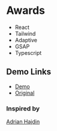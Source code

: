 # Awards

- React
- Tailwind
- Adaptive
- GSAP
- Typescript

## Demo Links
- [Demo](https://AndriiZakharenko.github.io/awards/)
- [Original](https://zentry.com/)

### Inspired by 
[Adrian Hajdin](https://github.com/adrianhajdin)
